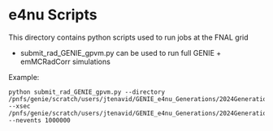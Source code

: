 # e4nu Scripts

This directory contains python scripts used to run jobs at the FNAL grid

- submit_rad_GENIE_gpvm.py can be used to run full GENIE + emMCRadCorr simulations

Example:
```
python submit_rad_GENIE_gpvm.py --directory /pnfs/genie/scratch/users/jtenavid/GENIE_e4nu_Generations/2024Generation/TestSubmission --xsec /pnfs/genie/scratch/users/jtenavid/GENIE_e4nu_Generations/2024Generation/TestSubmission/total_xsec.xml --nevents 1000000
```